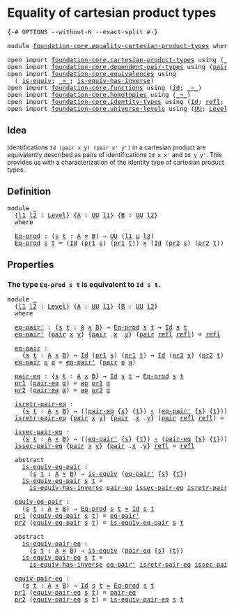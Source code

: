 # Equality of cartesian product types

<pre class="Agda"><a id="48" class="Symbol">{-#</a> <a id="52" class="Keyword">OPTIONS</a> <a id="60" class="Pragma">--without-K</a> <a id="72" class="Pragma">--exact-split</a> <a id="86" class="Symbol">#-}</a>

<a id="91" class="Keyword">module</a> <a id="98" href="foundation-core.equality-cartesian-product-types.html" class="Module">foundation-core.equality-cartesian-product-types</a> <a id="147" class="Keyword">where</a>

<a id="154" class="Keyword">open</a> <a id="159" class="Keyword">import</a> <a id="166" href="foundation-core.cartesian-product-types.html" class="Module">foundation-core.cartesian-product-types</a> <a id="206" class="Keyword">using</a> <a id="212" class="Symbol">(</a><a id="213" href="foundation-core.cartesian-product-types.html#577" class="Function Operator">_×_</a><a id="216" class="Symbol">)</a>
<a id="218" class="Keyword">open</a> <a id="223" class="Keyword">import</a> <a id="230" href="foundation-core.dependent-pair-types.html" class="Module">foundation-core.dependent-pair-types</a> <a id="267" class="Keyword">using</a> <a id="273" class="Symbol">(</a><a id="274" href="foundation-core.dependent-pair-types.html#575" class="InductiveConstructor">pair</a><a id="278" class="Symbol">;</a> <a id="280" href="foundation-core.dependent-pair-types.html#592" class="Field">pr1</a><a id="283" class="Symbol">;</a> <a id="285" href="foundation-core.dependent-pair-types.html#604" class="Field">pr2</a><a id="288" class="Symbol">)</a>
<a id="290" class="Keyword">open</a> <a id="295" class="Keyword">import</a> <a id="302" href="foundation-core.equivalences.html" class="Module">foundation-core.equivalences</a> <a id="331" class="Keyword">using</a>
  <a id="339" class="Symbol">(</a> <a id="341" href="foundation-core.equivalences.html#1542" class="Function">is-equiv</a><a id="349" class="Symbol">;</a> <a id="351" href="foundation-core.equivalences.html#1607" class="Function Operator">_≃_</a><a id="354" class="Symbol">;</a> <a id="356" href="foundation-core.equivalences.html#2999" class="Function">is-equiv-has-inverse</a><a id="376" class="Symbol">)</a>
<a id="378" class="Keyword">open</a> <a id="383" class="Keyword">import</a> <a id="390" href="foundation-core.functions.html" class="Module">foundation-core.functions</a> <a id="416" class="Keyword">using</a> <a id="422" class="Symbol">(</a><a id="423" href="foundation-core.functions.html#309" class="Function">id</a><a id="425" class="Symbol">;</a> <a id="427" href="foundation-core.functions.html#407" class="Function Operator">_∘_</a><a id="430" class="Symbol">)</a>
<a id="432" class="Keyword">open</a> <a id="437" class="Keyword">import</a> <a id="444" href="foundation-core.homotopies.html" class="Module">foundation-core.homotopies</a> <a id="471" class="Keyword">using</a> <a id="477" class="Symbol">(</a><a id="478" href="foundation-core.homotopies.html#467" class="Function Operator">_~_</a><a id="481" class="Symbol">)</a>
<a id="483" class="Keyword">open</a> <a id="488" class="Keyword">import</a> <a id="495" href="foundation-core.identity-types.html" class="Module">foundation-core.identity-types</a> <a id="526" class="Keyword">using</a> <a id="532" class="Symbol">(</a><a id="533" href="foundation-core.identity-types.html#641" class="Datatype">Id</a><a id="535" class="Symbol">;</a> <a id="537" href="foundation-core.identity-types.html#694" class="InductiveConstructor">refl</a><a id="541" class="Symbol">;</a> <a id="543" href="foundation-core.identity-types.html#2853" class="Function">ap</a><a id="545" class="Symbol">)</a>
<a id="547" class="Keyword">open</a> <a id="552" class="Keyword">import</a> <a id="559" href="foundation-core.universe-levels.html" class="Module">foundation-core.universe-levels</a> <a id="591" class="Keyword">using</a> <a id="597" class="Symbol">(</a><a id="598" href="foundation-core.universe-levels.html#222" class="Primitive">UU</a><a id="600" class="Symbol">;</a> <a id="602" href="Agda.Primitive.html#597" class="Postulate">Level</a><a id="607" class="Symbol">;</a> <a id="609" href="Agda.Primitive.html#810" class="Primitive Operator">_⊔_</a><a id="612" class="Symbol">)</a>
</pre>
## Idea

Identifications `Id (pair x y) (pair x' y')` in a cartesian product are equivalently described as pairs of identifications `Id x x'` and `Id y y'`. This provides us with a characterization of the identity type of cartesian product types.

## Definition

<pre class="Agda"><a id="890" class="Keyword">module</a> <a id="897" href="foundation-core.equality-cartesian-product-types.html#897" class="Module">_</a>
  <a id="901" class="Symbol">{</a><a id="902" href="foundation-core.equality-cartesian-product-types.html#902" class="Bound">l1</a> <a id="905" href="foundation-core.equality-cartesian-product-types.html#905" class="Bound">l2</a> <a id="908" class="Symbol">:</a> <a id="910" href="Agda.Primitive.html#597" class="Postulate">Level</a><a id="915" class="Symbol">}</a> <a id="917" class="Symbol">{</a><a id="918" href="foundation-core.equality-cartesian-product-types.html#918" class="Bound">A</a> <a id="920" class="Symbol">:</a> <a id="922" href="foundation-core.universe-levels.html#222" class="Primitive">UU</a> <a id="925" href="foundation-core.equality-cartesian-product-types.html#902" class="Bound">l1</a><a id="927" class="Symbol">}</a> <a id="929" class="Symbol">{</a><a id="930" href="foundation-core.equality-cartesian-product-types.html#930" class="Bound">B</a> <a id="932" class="Symbol">:</a> <a id="934" href="foundation-core.universe-levels.html#222" class="Primitive">UU</a> <a id="937" href="foundation-core.equality-cartesian-product-types.html#905" class="Bound">l2</a><a id="939" class="Symbol">}</a>
  <a id="943" class="Keyword">where</a>
  
  <a id="954" href="foundation-core.equality-cartesian-product-types.html#954" class="Function">Eq-prod</a> <a id="962" class="Symbol">:</a> <a id="964" class="Symbol">(</a><a id="965" href="foundation-core.equality-cartesian-product-types.html#965" class="Bound">s</a> <a id="967" href="foundation-core.equality-cartesian-product-types.html#967" class="Bound">t</a> <a id="969" class="Symbol">:</a> <a id="971" href="foundation-core.equality-cartesian-product-types.html#918" class="Bound">A</a> <a id="973" href="foundation-core.cartesian-product-types.html#577" class="Function Operator">×</a> <a id="975" href="foundation-core.equality-cartesian-product-types.html#930" class="Bound">B</a><a id="976" class="Symbol">)</a> <a id="978" class="Symbol">→</a> <a id="980" href="foundation-core.universe-levels.html#222" class="Primitive">UU</a> <a id="983" class="Symbol">(</a><a id="984" href="foundation-core.equality-cartesian-product-types.html#902" class="Bound">l1</a> <a id="987" href="Agda.Primitive.html#810" class="Primitive Operator">⊔</a> <a id="989" href="foundation-core.equality-cartesian-product-types.html#905" class="Bound">l2</a><a id="991" class="Symbol">)</a>
  <a id="995" href="foundation-core.equality-cartesian-product-types.html#954" class="Function">Eq-prod</a> <a id="1003" href="foundation-core.equality-cartesian-product-types.html#1003" class="Bound">s</a> <a id="1005" href="foundation-core.equality-cartesian-product-types.html#1005" class="Bound">t</a> <a id="1007" class="Symbol">=</a> <a id="1009" class="Symbol">(</a><a id="1010" href="foundation-core.identity-types.html#641" class="Datatype">Id</a> <a id="1013" class="Symbol">(</a><a id="1014" href="foundation-core.dependent-pair-types.html#592" class="Field">pr1</a> <a id="1018" href="foundation-core.equality-cartesian-product-types.html#1003" class="Bound">s</a><a id="1019" class="Symbol">)</a> <a id="1021" class="Symbol">(</a><a id="1022" href="foundation-core.dependent-pair-types.html#592" class="Field">pr1</a> <a id="1026" href="foundation-core.equality-cartesian-product-types.html#1005" class="Bound">t</a><a id="1027" class="Symbol">))</a> <a id="1030" href="foundation-core.cartesian-product-types.html#577" class="Function Operator">×</a> <a id="1032" class="Symbol">(</a><a id="1033" href="foundation-core.identity-types.html#641" class="Datatype">Id</a> <a id="1036" class="Symbol">(</a><a id="1037" href="foundation-core.dependent-pair-types.html#604" class="Field">pr2</a> <a id="1041" href="foundation-core.equality-cartesian-product-types.html#1003" class="Bound">s</a><a id="1042" class="Symbol">)</a> <a id="1044" class="Symbol">(</a><a id="1045" href="foundation-core.dependent-pair-types.html#604" class="Field">pr2</a> <a id="1049" href="foundation-core.equality-cartesian-product-types.html#1005" class="Bound">t</a><a id="1050" class="Symbol">))</a>
</pre>
## Properties

### The type `Eq-prod s t` is equivalent to `Id s t`.

<pre class="Agda"><a id="1136" class="Keyword">module</a> <a id="1143" href="foundation-core.equality-cartesian-product-types.html#1143" class="Module">_</a>
  <a id="1147" class="Symbol">{</a><a id="1148" href="foundation-core.equality-cartesian-product-types.html#1148" class="Bound">l1</a> <a id="1151" href="foundation-core.equality-cartesian-product-types.html#1151" class="Bound">l2</a> <a id="1154" class="Symbol">:</a> <a id="1156" href="Agda.Primitive.html#597" class="Postulate">Level</a><a id="1161" class="Symbol">}</a> <a id="1163" class="Symbol">{</a><a id="1164" href="foundation-core.equality-cartesian-product-types.html#1164" class="Bound">A</a> <a id="1166" class="Symbol">:</a> <a id="1168" href="foundation-core.universe-levels.html#222" class="Primitive">UU</a> <a id="1171" href="foundation-core.equality-cartesian-product-types.html#1148" class="Bound">l1</a><a id="1173" class="Symbol">}</a> <a id="1175" class="Symbol">{</a><a id="1176" href="foundation-core.equality-cartesian-product-types.html#1176" class="Bound">B</a> <a id="1178" class="Symbol">:</a> <a id="1180" href="foundation-core.universe-levels.html#222" class="Primitive">UU</a> <a id="1183" href="foundation-core.equality-cartesian-product-types.html#1151" class="Bound">l2</a><a id="1185" class="Symbol">}</a>
  <a id="1189" class="Keyword">where</a>
  
  <a id="1200" href="foundation-core.equality-cartesian-product-types.html#1200" class="Function">eq-pair&#39;</a> <a id="1209" class="Symbol">:</a> <a id="1211" class="Symbol">{</a><a id="1212" href="foundation-core.equality-cartesian-product-types.html#1212" class="Bound">s</a> <a id="1214" href="foundation-core.equality-cartesian-product-types.html#1214" class="Bound">t</a> <a id="1216" class="Symbol">:</a> <a id="1218" href="foundation-core.equality-cartesian-product-types.html#1164" class="Bound">A</a> <a id="1220" href="foundation-core.cartesian-product-types.html#577" class="Function Operator">×</a> <a id="1222" href="foundation-core.equality-cartesian-product-types.html#1176" class="Bound">B</a><a id="1223" class="Symbol">}</a> <a id="1225" class="Symbol">→</a> <a id="1227" href="foundation-core.equality-cartesian-product-types.html#954" class="Function">Eq-prod</a> <a id="1235" href="foundation-core.equality-cartesian-product-types.html#1212" class="Bound">s</a> <a id="1237" href="foundation-core.equality-cartesian-product-types.html#1214" class="Bound">t</a> <a id="1239" class="Symbol">→</a> <a id="1241" href="foundation-core.identity-types.html#641" class="Datatype">Id</a> <a id="1244" href="foundation-core.equality-cartesian-product-types.html#1212" class="Bound">s</a> <a id="1246" href="foundation-core.equality-cartesian-product-types.html#1214" class="Bound">t</a>
  <a id="1250" href="foundation-core.equality-cartesian-product-types.html#1200" class="Function">eq-pair&#39;</a> <a id="1259" class="Symbol">{</a><a id="1260" href="foundation-core.dependent-pair-types.html#575" class="InductiveConstructor">pair</a> <a id="1265" href="foundation-core.equality-cartesian-product-types.html#1265" class="Bound">x</a> <a id="1267" href="foundation-core.equality-cartesian-product-types.html#1267" class="Bound">y</a><a id="1268" class="Symbol">}</a> <a id="1270" class="Symbol">{</a><a id="1271" href="foundation-core.dependent-pair-types.html#575" class="InductiveConstructor">pair</a> <a id="1276" class="DottedPattern Symbol">.</a><a id="1277" href="foundation-core.equality-cartesian-product-types.html#1265" class="DottedPattern Bound">x</a> <a id="1279" class="DottedPattern Symbol">.</a><a id="1280" href="foundation-core.equality-cartesian-product-types.html#1267" class="DottedPattern Bound">y</a><a id="1281" class="Symbol">}</a> <a id="1283" class="Symbol">(</a><a id="1284" href="foundation-core.dependent-pair-types.html#575" class="InductiveConstructor">pair</a> <a id="1289" href="foundation-core.identity-types.html#694" class="InductiveConstructor">refl</a> <a id="1294" href="foundation-core.identity-types.html#694" class="InductiveConstructor">refl</a><a id="1298" class="Symbol">)</a> <a id="1300" class="Symbol">=</a> <a id="1302" href="foundation-core.identity-types.html#694" class="InductiveConstructor">refl</a>

  <a id="1310" href="foundation-core.equality-cartesian-product-types.html#1310" class="Function">eq-pair</a> <a id="1318" class="Symbol">:</a>
    <a id="1324" class="Symbol">{</a><a id="1325" href="foundation-core.equality-cartesian-product-types.html#1325" class="Bound">s</a> <a id="1327" href="foundation-core.equality-cartesian-product-types.html#1327" class="Bound">t</a> <a id="1329" class="Symbol">:</a> <a id="1331" href="foundation-core.equality-cartesian-product-types.html#1164" class="Bound">A</a> <a id="1333" href="foundation-core.cartesian-product-types.html#577" class="Function Operator">×</a> <a id="1335" href="foundation-core.equality-cartesian-product-types.html#1176" class="Bound">B</a><a id="1336" class="Symbol">}</a> <a id="1338" class="Symbol">→</a> <a id="1340" href="foundation-core.identity-types.html#641" class="Datatype">Id</a> <a id="1343" class="Symbol">(</a><a id="1344" href="foundation-core.dependent-pair-types.html#592" class="Field">pr1</a> <a id="1348" href="foundation-core.equality-cartesian-product-types.html#1325" class="Bound">s</a><a id="1349" class="Symbol">)</a> <a id="1351" class="Symbol">(</a><a id="1352" href="foundation-core.dependent-pair-types.html#592" class="Field">pr1</a> <a id="1356" href="foundation-core.equality-cartesian-product-types.html#1327" class="Bound">t</a><a id="1357" class="Symbol">)</a> <a id="1359" class="Symbol">→</a> <a id="1361" href="foundation-core.identity-types.html#641" class="Datatype">Id</a> <a id="1364" class="Symbol">(</a><a id="1365" href="foundation-core.dependent-pair-types.html#604" class="Field">pr2</a> <a id="1369" href="foundation-core.equality-cartesian-product-types.html#1325" class="Bound">s</a><a id="1370" class="Symbol">)</a> <a id="1372" class="Symbol">(</a><a id="1373" href="foundation-core.dependent-pair-types.html#604" class="Field">pr2</a> <a id="1377" href="foundation-core.equality-cartesian-product-types.html#1327" class="Bound">t</a><a id="1378" class="Symbol">)</a> <a id="1380" class="Symbol">→</a> <a id="1382" href="foundation-core.identity-types.html#641" class="Datatype">Id</a> <a id="1385" href="foundation-core.equality-cartesian-product-types.html#1325" class="Bound">s</a> <a id="1387" href="foundation-core.equality-cartesian-product-types.html#1327" class="Bound">t</a>
  <a id="1391" href="foundation-core.equality-cartesian-product-types.html#1310" class="Function">eq-pair</a> <a id="1399" href="foundation-core.equality-cartesian-product-types.html#1399" class="Bound">p</a> <a id="1401" href="foundation-core.equality-cartesian-product-types.html#1401" class="Bound">q</a> <a id="1403" class="Symbol">=</a> <a id="1405" href="foundation-core.equality-cartesian-product-types.html#1200" class="Function">eq-pair&#39;</a> <a id="1414" class="Symbol">(</a><a id="1415" href="foundation-core.dependent-pair-types.html#575" class="InductiveConstructor">pair</a> <a id="1420" href="foundation-core.equality-cartesian-product-types.html#1399" class="Bound">p</a> <a id="1422" href="foundation-core.equality-cartesian-product-types.html#1401" class="Bound">q</a><a id="1423" class="Symbol">)</a>

  <a id="1428" href="foundation-core.equality-cartesian-product-types.html#1428" class="Function">pair-eq</a> <a id="1436" class="Symbol">:</a> <a id="1438" class="Symbol">{</a><a id="1439" href="foundation-core.equality-cartesian-product-types.html#1439" class="Bound">s</a> <a id="1441" href="foundation-core.equality-cartesian-product-types.html#1441" class="Bound">t</a> <a id="1443" class="Symbol">:</a> <a id="1445" href="foundation-core.equality-cartesian-product-types.html#1164" class="Bound">A</a> <a id="1447" href="foundation-core.cartesian-product-types.html#577" class="Function Operator">×</a> <a id="1449" href="foundation-core.equality-cartesian-product-types.html#1176" class="Bound">B</a><a id="1450" class="Symbol">}</a> <a id="1452" class="Symbol">→</a> <a id="1454" href="foundation-core.identity-types.html#641" class="Datatype">Id</a> <a id="1457" href="foundation-core.equality-cartesian-product-types.html#1439" class="Bound">s</a> <a id="1459" href="foundation-core.equality-cartesian-product-types.html#1441" class="Bound">t</a> <a id="1461" class="Symbol">→</a> <a id="1463" href="foundation-core.equality-cartesian-product-types.html#954" class="Function">Eq-prod</a> <a id="1471" href="foundation-core.equality-cartesian-product-types.html#1439" class="Bound">s</a> <a id="1473" href="foundation-core.equality-cartesian-product-types.html#1441" class="Bound">t</a>
  <a id="1477" href="foundation-core.dependent-pair-types.html#592" class="Field">pr1</a> <a id="1481" class="Symbol">(</a><a id="1482" href="foundation-core.equality-cartesian-product-types.html#1428" class="Function">pair-eq</a> <a id="1490" href="foundation-core.equality-cartesian-product-types.html#1490" class="Bound">α</a><a id="1491" class="Symbol">)</a> <a id="1493" class="Symbol">=</a> <a id="1495" href="foundation-core.identity-types.html#2853" class="Function">ap</a> <a id="1498" href="foundation-core.dependent-pair-types.html#592" class="Field">pr1</a> <a id="1502" href="foundation-core.equality-cartesian-product-types.html#1490" class="Bound">α</a>
  <a id="1506" href="foundation-core.dependent-pair-types.html#604" class="Field">pr2</a> <a id="1510" class="Symbol">(</a><a id="1511" href="foundation-core.equality-cartesian-product-types.html#1428" class="Function">pair-eq</a> <a id="1519" href="foundation-core.equality-cartesian-product-types.html#1519" class="Bound">α</a><a id="1520" class="Symbol">)</a> <a id="1522" class="Symbol">=</a> <a id="1524" href="foundation-core.identity-types.html#2853" class="Function">ap</a> <a id="1527" href="foundation-core.dependent-pair-types.html#604" class="Field">pr2</a> <a id="1531" href="foundation-core.equality-cartesian-product-types.html#1519" class="Bound">α</a>

  <a id="1536" href="foundation-core.equality-cartesian-product-types.html#1536" class="Function">isretr-pair-eq</a> <a id="1551" class="Symbol">:</a>
    <a id="1557" class="Symbol">{</a><a id="1558" href="foundation-core.equality-cartesian-product-types.html#1558" class="Bound">s</a> <a id="1560" href="foundation-core.equality-cartesian-product-types.html#1560" class="Bound">t</a> <a id="1562" class="Symbol">:</a> <a id="1564" href="foundation-core.equality-cartesian-product-types.html#1164" class="Bound">A</a> <a id="1566" href="foundation-core.cartesian-product-types.html#577" class="Function Operator">×</a> <a id="1568" href="foundation-core.equality-cartesian-product-types.html#1176" class="Bound">B</a><a id="1569" class="Symbol">}</a> <a id="1571" class="Symbol">→</a> <a id="1573" class="Symbol">((</a><a id="1575" href="foundation-core.equality-cartesian-product-types.html#1428" class="Function">pair-eq</a> <a id="1583" class="Symbol">{</a><a id="1584" href="foundation-core.equality-cartesian-product-types.html#1558" class="Bound">s</a><a id="1585" class="Symbol">}</a> <a id="1587" class="Symbol">{</a><a id="1588" href="foundation-core.equality-cartesian-product-types.html#1560" class="Bound">t</a><a id="1589" class="Symbol">})</a> <a id="1592" href="foundation-core.functions.html#407" class="Function Operator">∘</a> <a id="1594" class="Symbol">(</a><a id="1595" href="foundation-core.equality-cartesian-product-types.html#1200" class="Function">eq-pair&#39;</a> <a id="1604" class="Symbol">{</a><a id="1605" href="foundation-core.equality-cartesian-product-types.html#1558" class="Bound">s</a><a id="1606" class="Symbol">}</a> <a id="1608" class="Symbol">{</a><a id="1609" href="foundation-core.equality-cartesian-product-types.html#1560" class="Bound">t</a><a id="1610" class="Symbol">}))</a> <a id="1614" href="foundation-core.homotopies.html#467" class="Function Operator">~</a> <a id="1616" href="foundation-core.functions.html#309" class="Function">id</a>
  <a id="1621" href="foundation-core.equality-cartesian-product-types.html#1536" class="Function">isretr-pair-eq</a> <a id="1636" class="Symbol">{</a><a id="1637" href="foundation-core.dependent-pair-types.html#575" class="InductiveConstructor">pair</a> <a id="1642" href="foundation-core.equality-cartesian-product-types.html#1642" class="Bound">x</a> <a id="1644" href="foundation-core.equality-cartesian-product-types.html#1644" class="Bound">y</a><a id="1645" class="Symbol">}</a> <a id="1647" class="Symbol">{</a><a id="1648" href="foundation-core.dependent-pair-types.html#575" class="InductiveConstructor">pair</a> <a id="1653" class="DottedPattern Symbol">.</a><a id="1654" href="foundation-core.equality-cartesian-product-types.html#1642" class="DottedPattern Bound">x</a> <a id="1656" class="DottedPattern Symbol">.</a><a id="1657" href="foundation-core.equality-cartesian-product-types.html#1644" class="DottedPattern Bound">y</a><a id="1658" class="Symbol">}</a> <a id="1660" class="Symbol">(</a><a id="1661" href="foundation-core.dependent-pair-types.html#575" class="InductiveConstructor">pair</a> <a id="1666" href="foundation-core.identity-types.html#694" class="InductiveConstructor">refl</a> <a id="1671" href="foundation-core.identity-types.html#694" class="InductiveConstructor">refl</a><a id="1675" class="Symbol">)</a> <a id="1677" class="Symbol">=</a> <a id="1679" href="foundation-core.identity-types.html#694" class="InductiveConstructor">refl</a>

  <a id="1687" href="foundation-core.equality-cartesian-product-types.html#1687" class="Function">issec-pair-eq</a> <a id="1701" class="Symbol">:</a>
    <a id="1707" class="Symbol">{</a><a id="1708" href="foundation-core.equality-cartesian-product-types.html#1708" class="Bound">s</a> <a id="1710" href="foundation-core.equality-cartesian-product-types.html#1710" class="Bound">t</a> <a id="1712" class="Symbol">:</a> <a id="1714" href="foundation-core.equality-cartesian-product-types.html#1164" class="Bound">A</a> <a id="1716" href="foundation-core.cartesian-product-types.html#577" class="Function Operator">×</a> <a id="1718" href="foundation-core.equality-cartesian-product-types.html#1176" class="Bound">B</a><a id="1719" class="Symbol">}</a> <a id="1721" class="Symbol">→</a> <a id="1723" class="Symbol">((</a><a id="1725" href="foundation-core.equality-cartesian-product-types.html#1200" class="Function">eq-pair&#39;</a> <a id="1734" class="Symbol">{</a><a id="1735" href="foundation-core.equality-cartesian-product-types.html#1708" class="Bound">s</a><a id="1736" class="Symbol">}</a> <a id="1738" class="Symbol">{</a><a id="1739" href="foundation-core.equality-cartesian-product-types.html#1710" class="Bound">t</a><a id="1740" class="Symbol">})</a> <a id="1743" href="foundation-core.functions.html#407" class="Function Operator">∘</a> <a id="1745" class="Symbol">(</a><a id="1746" href="foundation-core.equality-cartesian-product-types.html#1428" class="Function">pair-eq</a> <a id="1754" class="Symbol">{</a><a id="1755" href="foundation-core.equality-cartesian-product-types.html#1708" class="Bound">s</a><a id="1756" class="Symbol">}</a> <a id="1758" class="Symbol">{</a><a id="1759" href="foundation-core.equality-cartesian-product-types.html#1710" class="Bound">t</a><a id="1760" class="Symbol">}))</a> <a id="1764" href="foundation-core.homotopies.html#467" class="Function Operator">~</a> <a id="1766" href="foundation-core.functions.html#309" class="Function">id</a>
  <a id="1771" href="foundation-core.equality-cartesian-product-types.html#1687" class="Function">issec-pair-eq</a> <a id="1785" class="Symbol">{</a><a id="1786" href="foundation-core.dependent-pair-types.html#575" class="InductiveConstructor">pair</a> <a id="1791" href="foundation-core.equality-cartesian-product-types.html#1791" class="Bound">x</a> <a id="1793" href="foundation-core.equality-cartesian-product-types.html#1793" class="Bound">y</a><a id="1794" class="Symbol">}</a> <a id="1796" class="Symbol">{</a><a id="1797" href="foundation-core.dependent-pair-types.html#575" class="InductiveConstructor">pair</a> <a id="1802" class="DottedPattern Symbol">.</a><a id="1803" href="foundation-core.equality-cartesian-product-types.html#1791" class="DottedPattern Bound">x</a> <a id="1805" class="DottedPattern Symbol">.</a><a id="1806" href="foundation-core.equality-cartesian-product-types.html#1793" class="DottedPattern Bound">y</a><a id="1807" class="Symbol">}</a> <a id="1809" href="foundation-core.identity-types.html#694" class="InductiveConstructor">refl</a> <a id="1814" class="Symbol">=</a> <a id="1816" href="foundation-core.identity-types.html#694" class="InductiveConstructor">refl</a>

  <a id="1824" class="Keyword">abstract</a>
    <a id="1837" href="foundation-core.equality-cartesian-product-types.html#1837" class="Function">is-equiv-eq-pair</a> <a id="1854" class="Symbol">:</a>
      <a id="1862" class="Symbol">(</a><a id="1863" href="foundation-core.equality-cartesian-product-types.html#1863" class="Bound">s</a> <a id="1865" href="foundation-core.equality-cartesian-product-types.html#1865" class="Bound">t</a> <a id="1867" class="Symbol">:</a> <a id="1869" href="foundation-core.equality-cartesian-product-types.html#1164" class="Bound">A</a> <a id="1871" href="foundation-core.cartesian-product-types.html#577" class="Function Operator">×</a> <a id="1873" href="foundation-core.equality-cartesian-product-types.html#1176" class="Bound">B</a><a id="1874" class="Symbol">)</a> <a id="1876" class="Symbol">→</a> <a id="1878" href="foundation-core.equivalences.html#1542" class="Function">is-equiv</a> <a id="1887" class="Symbol">(</a><a id="1888" href="foundation-core.equality-cartesian-product-types.html#1200" class="Function">eq-pair&#39;</a> <a id="1897" class="Symbol">{</a><a id="1898" href="foundation-core.equality-cartesian-product-types.html#1863" class="Bound">s</a><a id="1899" class="Symbol">}</a> <a id="1901" class="Symbol">{</a><a id="1902" href="foundation-core.equality-cartesian-product-types.html#1865" class="Bound">t</a><a id="1903" class="Symbol">})</a>
    <a id="1910" href="foundation-core.equality-cartesian-product-types.html#1837" class="Function">is-equiv-eq-pair</a> <a id="1927" href="foundation-core.equality-cartesian-product-types.html#1927" class="Bound">s</a> <a id="1929" href="foundation-core.equality-cartesian-product-types.html#1929" class="Bound">t</a> <a id="1931" class="Symbol">=</a>
      <a id="1939" href="foundation-core.equivalences.html#2999" class="Function">is-equiv-has-inverse</a> <a id="1960" href="foundation-core.equality-cartesian-product-types.html#1428" class="Function">pair-eq</a> <a id="1968" href="foundation-core.equality-cartesian-product-types.html#1687" class="Function">issec-pair-eq</a> <a id="1982" href="foundation-core.equality-cartesian-product-types.html#1536" class="Function">isretr-pair-eq</a>

  <a id="2000" href="foundation-core.equality-cartesian-product-types.html#2000" class="Function">equiv-eq-pair</a> <a id="2014" class="Symbol">:</a>
    <a id="2020" class="Symbol">(</a><a id="2021" href="foundation-core.equality-cartesian-product-types.html#2021" class="Bound">s</a> <a id="2023" href="foundation-core.equality-cartesian-product-types.html#2023" class="Bound">t</a> <a id="2025" class="Symbol">:</a> <a id="2027" href="foundation-core.equality-cartesian-product-types.html#1164" class="Bound">A</a> <a id="2029" href="foundation-core.cartesian-product-types.html#577" class="Function Operator">×</a> <a id="2031" href="foundation-core.equality-cartesian-product-types.html#1176" class="Bound">B</a><a id="2032" class="Symbol">)</a> <a id="2034" class="Symbol">→</a> <a id="2036" href="foundation-core.equality-cartesian-product-types.html#954" class="Function">Eq-prod</a> <a id="2044" href="foundation-core.equality-cartesian-product-types.html#2021" class="Bound">s</a> <a id="2046" href="foundation-core.equality-cartesian-product-types.html#2023" class="Bound">t</a> <a id="2048" href="foundation-core.equivalences.html#1607" class="Function Operator">≃</a> <a id="2050" href="foundation-core.identity-types.html#641" class="Datatype">Id</a> <a id="2053" href="foundation-core.equality-cartesian-product-types.html#2021" class="Bound">s</a> <a id="2055" href="foundation-core.equality-cartesian-product-types.html#2023" class="Bound">t</a>
  <a id="2059" href="foundation-core.dependent-pair-types.html#592" class="Field">pr1</a> <a id="2063" class="Symbol">(</a><a id="2064" href="foundation-core.equality-cartesian-product-types.html#2000" class="Function">equiv-eq-pair</a> <a id="2078" href="foundation-core.equality-cartesian-product-types.html#2078" class="Bound">s</a> <a id="2080" href="foundation-core.equality-cartesian-product-types.html#2080" class="Bound">t</a><a id="2081" class="Symbol">)</a> <a id="2083" class="Symbol">=</a> <a id="2085" href="foundation-core.equality-cartesian-product-types.html#1200" class="Function">eq-pair&#39;</a>
  <a id="2096" href="foundation-core.dependent-pair-types.html#604" class="Field">pr2</a> <a id="2100" class="Symbol">(</a><a id="2101" href="foundation-core.equality-cartesian-product-types.html#2000" class="Function">equiv-eq-pair</a> <a id="2115" href="foundation-core.equality-cartesian-product-types.html#2115" class="Bound">s</a> <a id="2117" href="foundation-core.equality-cartesian-product-types.html#2117" class="Bound">t</a><a id="2118" class="Symbol">)</a> <a id="2120" class="Symbol">=</a> <a id="2122" href="foundation-core.equality-cartesian-product-types.html#1837" class="Function">is-equiv-eq-pair</a> <a id="2139" href="foundation-core.equality-cartesian-product-types.html#2115" class="Bound">s</a> <a id="2141" href="foundation-core.equality-cartesian-product-types.html#2117" class="Bound">t</a>

  <a id="2146" class="Keyword">abstract</a>
    <a id="2159" href="foundation-core.equality-cartesian-product-types.html#2159" class="Function">is-equiv-pair-eq</a> <a id="2176" class="Symbol">:</a>
      <a id="2184" class="Symbol">(</a><a id="2185" href="foundation-core.equality-cartesian-product-types.html#2185" class="Bound">s</a> <a id="2187" href="foundation-core.equality-cartesian-product-types.html#2187" class="Bound">t</a> <a id="2189" class="Symbol">:</a> <a id="2191" href="foundation-core.equality-cartesian-product-types.html#1164" class="Bound">A</a> <a id="2193" href="foundation-core.cartesian-product-types.html#577" class="Function Operator">×</a> <a id="2195" href="foundation-core.equality-cartesian-product-types.html#1176" class="Bound">B</a><a id="2196" class="Symbol">)</a> <a id="2198" class="Symbol">→</a> <a id="2200" href="foundation-core.equivalences.html#1542" class="Function">is-equiv</a> <a id="2209" class="Symbol">(</a><a id="2210" href="foundation-core.equality-cartesian-product-types.html#1428" class="Function">pair-eq</a> <a id="2218" class="Symbol">{</a><a id="2219" href="foundation-core.equality-cartesian-product-types.html#2185" class="Bound">s</a><a id="2220" class="Symbol">}</a> <a id="2222" class="Symbol">{</a><a id="2223" href="foundation-core.equality-cartesian-product-types.html#2187" class="Bound">t</a><a id="2224" class="Symbol">})</a>
    <a id="2231" href="foundation-core.equality-cartesian-product-types.html#2159" class="Function">is-equiv-pair-eq</a> <a id="2248" href="foundation-core.equality-cartesian-product-types.html#2248" class="Bound">s</a> <a id="2250" href="foundation-core.equality-cartesian-product-types.html#2250" class="Bound">t</a> <a id="2252" class="Symbol">=</a>
      <a id="2260" href="foundation-core.equivalences.html#2999" class="Function">is-equiv-has-inverse</a> <a id="2281" href="foundation-core.equality-cartesian-product-types.html#1200" class="Function">eq-pair&#39;</a> <a id="2290" href="foundation-core.equality-cartesian-product-types.html#1536" class="Function">isretr-pair-eq</a> <a id="2305" href="foundation-core.equality-cartesian-product-types.html#1687" class="Function">issec-pair-eq</a>

  <a id="2322" href="foundation-core.equality-cartesian-product-types.html#2322" class="Function">equiv-pair-eq</a> <a id="2336" class="Symbol">:</a>
    <a id="2342" class="Symbol">(</a><a id="2343" href="foundation-core.equality-cartesian-product-types.html#2343" class="Bound">s</a> <a id="2345" href="foundation-core.equality-cartesian-product-types.html#2345" class="Bound">t</a> <a id="2347" class="Symbol">:</a> <a id="2349" href="foundation-core.equality-cartesian-product-types.html#1164" class="Bound">A</a> <a id="2351" href="foundation-core.cartesian-product-types.html#577" class="Function Operator">×</a> <a id="2353" href="foundation-core.equality-cartesian-product-types.html#1176" class="Bound">B</a><a id="2354" class="Symbol">)</a> <a id="2356" class="Symbol">→</a> <a id="2358" href="foundation-core.identity-types.html#641" class="Datatype">Id</a> <a id="2361" href="foundation-core.equality-cartesian-product-types.html#2343" class="Bound">s</a> <a id="2363" href="foundation-core.equality-cartesian-product-types.html#2345" class="Bound">t</a> <a id="2365" href="foundation-core.equivalences.html#1607" class="Function Operator">≃</a> <a id="2367" href="foundation-core.equality-cartesian-product-types.html#954" class="Function">Eq-prod</a> <a id="2375" href="foundation-core.equality-cartesian-product-types.html#2343" class="Bound">s</a> <a id="2377" href="foundation-core.equality-cartesian-product-types.html#2345" class="Bound">t</a>
  <a id="2381" href="foundation-core.dependent-pair-types.html#592" class="Field">pr1</a> <a id="2385" class="Symbol">(</a><a id="2386" href="foundation-core.equality-cartesian-product-types.html#2322" class="Function">equiv-pair-eq</a> <a id="2400" href="foundation-core.equality-cartesian-product-types.html#2400" class="Bound">s</a> <a id="2402" href="foundation-core.equality-cartesian-product-types.html#2402" class="Bound">t</a><a id="2403" class="Symbol">)</a> <a id="2405" class="Symbol">=</a> <a id="2407" href="foundation-core.equality-cartesian-product-types.html#1428" class="Function">pair-eq</a>
  <a id="2417" href="foundation-core.dependent-pair-types.html#604" class="Field">pr2</a> <a id="2421" class="Symbol">(</a><a id="2422" href="foundation-core.equality-cartesian-product-types.html#2322" class="Function">equiv-pair-eq</a> <a id="2436" href="foundation-core.equality-cartesian-product-types.html#2436" class="Bound">s</a> <a id="2438" href="foundation-core.equality-cartesian-product-types.html#2438" class="Bound">t</a><a id="2439" class="Symbol">)</a> <a id="2441" class="Symbol">=</a> <a id="2443" href="foundation-core.equality-cartesian-product-types.html#2159" class="Function">is-equiv-pair-eq</a> <a id="2460" href="foundation-core.equality-cartesian-product-types.html#2436" class="Bound">s</a> <a id="2462" href="foundation-core.equality-cartesian-product-types.html#2438" class="Bound">t</a>
</pre>